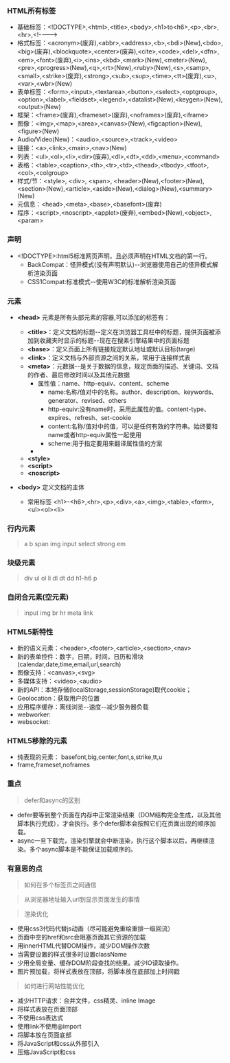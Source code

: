
### __HTML所有标签__

* 基础标签：\<!DOCTYPE>,\<html>,\<title>,\<body>,\<h1>to\<h6>,\<p>,\<br>,\<hr>,\<!---->
* 格式标签：\<acronym>(废弃),\<abbr>,\<address>,\<b>,\<bdi>(New),\<bdo>,\<big>(废弃),\<blockquote>,\<center>(废弃),\<cite>,\<code>,\<del>,\<dfn>,\<em>,\<font>(废弃),\<i>,\<ins>,\<kbd>,\<mark>(New),\<meter>(New),\<pre>,\<progress>(New),\<q>,\<rt>(New),\<ruby>(New),\<s>,\<samp>,\<small>,\<strike>(废弃),\<strong>,\<sub>,\<sup>,\<time>,\<tt>(废弃),\<u>,\<var>,\<wbr>(New)
* 表单标签：\<form>,\<input>,\<textarea>,\<button>,\<select>,\<optgroup>,\<option>,\<label>,\<fieldset>,\<legend>,\<datalist>(New),\<keygen>(New),\<output>(New)
* 框架：\<frame>(废弃),\<frameset>(废弃),\<noframes>(废弃),\<iframe>
* 图像：\<img>,\<map>,\<area>,\<canvas>(New),\<figcaption>(New),\<figure>(New)
* Audio/Video(New)：\<audio>,\<source>,\<track>,\<video>
* 链接：\<a>,\<link>,\<main>,\<nav>(New)
* 列表：\<ul>,\<ol>,\<li>,\<dir>(废弃),\<dl>,\<dt>,\<dd>,\<menu>,\<command>
* 表格：\<table>,\<caption>,\<th>,\<tr>,\<td>,\<thead>,\<tbody>,\<tfoot>,\<col>,\<colgroup>
* 样式/节：\<style>, \<div>, \<span>, \<header>(New),\<footer>(New),\<section>(New),\<article><New>,\<aside>(New),\<dialog>(New),\<summary>(New)
* 元信息：\<head>,\<meta>,\<base>,\<basefont>(废弃)
* 程序：\<script>,\<noscript>,\<applet>(废弃),\<embed>(New),\<object>,\<param>


### __声明__
* \<!DOCTYPE>:html5标准网页声明，且必须声明在HTML文档的第一行。
  * BackCompat：怪异模式(没有声明默认)--浏览器使用自己的怪异模式解析渲染页面
  * CSS1Compat:标准模式--使用W3C的标准解析渲染页面

### __元素__

* __\<head>__ 元素是所有头部元素的容器,可以添加的标签有：

  * __\<title>__：定义文档的标题--定义在浏览器工具栏中的标题，提供页面被添加到收藏夹时显示的标题--现在在搜素引擎结果中的页面标题
  * __\<base>__：定义页面上所有链接规定默认地址或默认目标(targe)
  * __\<link>__：定义文档与外部资源之间的关系，常用于连接样式表
  * __\<meta>__：元数据--是关于数据的信息，规定页面的描述、关键词、文档的作者、最后修改时间以及其他元数据
    * 属性值：name、http-equiv、content、scheme
      * name:名称/值对中的名称。author、description、keywords、generator、revised、others
      * http-equiv:没有name时，采用此属性的值。content-type、expires、refresh、set-cookie
      * content:名称/值对中的值，可以是任何有效的字符串。始终要和name或者http-equiv属性一起使用
      * scheme:用于指定要用来翻译属性值的方案
    * 
  * __\<style>__
  * __\<script>__
  * __\<noscript>__
* __\<body>__ 定义文档的主体
  * 常用标签 \<h1>-\<h6>,\<hr>,\<p>,\<div>,\<a>,\<img>,\<table>,\<form>,\<ul>\<ol>\<li>

### __行内元素__
> a b span img input select strong em
### __块级元素__
> div ul ol li dl dt dd h1-h6 p

### __自闭合元素(空元素)__
> input img br hr meta link

### __HTML5新特性__

* 新的语义元素：\<header>,\<footer>,\<article>,\<section>,\<nav>
* 新的表单控件：数字，日期，时间，日历和滑块(calendar,date,time,email,url,search)
* 图像支持：\<canvas>,\<svg>
* 多媒体支持：\<video>,\<audio>
* 新的API：本地存储(localStorage,sessionStorage)取代cookie；
* Geolocation：获取用户的位置
* 应用程序缓存：离线浏览--速度--减少服务器负载
* webworker:
* websocket:


### __HTML5移除的元素__
* 纯表现的元素： basefont,big,center,font,s,strike,tt,u
* frame,frameset,noframes


### __重点__

> defer和async的区别
* defer要等到整个页面在内存中正常渲染结束（DOM结构完全生成，以及其他脚本执行完成），才会执行。多个defer脚本会按照它们在页面出现的顺序加载。
* async一旦下载完，渲染引擎就会中断渲染，执行这个脚本以后，再继续渲染。多个async脚本是不能保证加载顺序的。


### __有意思的点__

> 如何在多个标签页之间通信

> 从浏览器地址输入url到显示页面发生的事情

> 渲染优化
* 使用css3代码代替js动画（尽可能避免重绘重排一级回流）
* 页面中空的href和src会阻塞页面其它资源的加载
* 用innerHTML代替DOM操作，减少DOM操作次数
* 当需要设置的样式很多时设置className
* 少用全局变量、缓存DOM阶段查找的结果。减少IO读取操作。
* 图片预加载，将样式表放在顶部，将脚本放在底部加上时间戳

> 如何进行网站性能优化
* 减少HTTP请求：合并文件，css精灵、inline Image
* 将样式表放在页面顶部
* 不使用css表达式
* 使用link不使用@import
* 将脚本放在页面底部
* 将JavaScript和css从外部引入
* 压缩JavaScript和css
